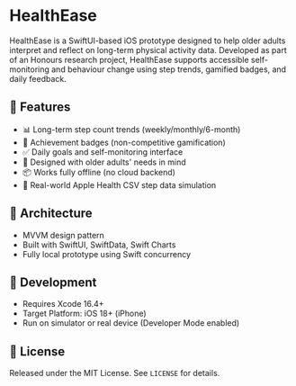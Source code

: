 # HealthEase
HealthEase is a SwiftUI-based iOS prototype designed to help older adults interpret and reflect on long-term physical activity data. Developed as part of an Honours research project, HealthEase supports accessible self-monitoring and behaviour change using step trends, gamified badges, and daily feedback.

## 📱 Features

- 📊 Long-term step count trends (weekly/monthly/6-month)
- 🏅 Achievement badges (non-competitive gamification)
- ✅ Daily goals and self-monitoring interface
- 👴 Designed with older adults' needs in mind
- 📦 Works fully offline (no cloud backend)
- 📂 Real-world Apple Health CSV step data simulation

## 🧱 Architecture

- MVVM design pattern
- Built with SwiftUI, SwiftData, Swift Charts
- Fully local prototype using Swift concurrency

## 🧪 Development

- Requires Xcode 16.4+
- Target Platform: iOS 18+ (iPhone)
- Run on simulator or real device (Developer Mode enabled)


## 🔐 License

Released under the MIT License. See `LICENSE` for details.


